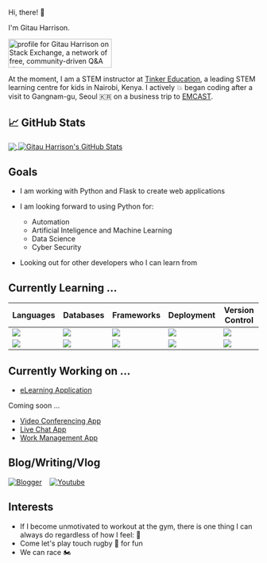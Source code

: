 Hi, there! :wave: 

I'm Gitau Harrison.

<a href="https://stackoverflow.com/users/6244201/gitau-harrison"><img src="https://stackexchange.com/users/flair/8307874.png?theme=dark" width="208" height="58" alt="profile for Gitau Harrison on Stack Exchange, a network of free, community-driven Q&amp;A sites" title="profile for Gitau Harrison on Stack Exchange, a network of free, community-driven Q&amp;A sites"></a>

At the moment, I am a STEM instructor at [Tinker Education](http://tinkeredu.net/), a leading STEM learning centre for kids in Nairobi, Kenya. I actively :boom: began coding after a visit to Gangnam-gu, Seoul :kr: on a business trip to [EMCAST](http://emcast.com/).

## &#x1f4c8; GitHub Stats

<a href="https://github.com/GitauHarrison/GitauHarrison">
  <img align="center" src="https://github-readme-stats.vercel.app/api/top-langs/?username=GitauHarrison&hide=html,css&title_color=ffffff&text_color=c9cacc&icon_color=2bbc8a&bg_color=404040" />
</a>
<a href="https://github.com/GitauHarrison/GitauHarrison">
  <img align="center" src="https://github-readme-stats.vercel.app/api?username=GitauHarrison&show_icons=true&line_height=27&count_private=true&title_color=ffffff&text_color=c9cacc&icon_color=2bbc8a&bg_color=404040" alt="Gitau Harrison's GitHub Stats" />
</a>

## Goals

* I am working with Python and Flask to create web applications
* I am looking forward to using Python for:

    * Automation
    * Artificial Inteligence and Machine Learning
    * Data Science
    * Cyber Security
* Looking out for other developers who I can learn from

## Currently Learning ...

| Languages | Databases | Frameworks | Deployment | Version Control |
|-----------|-----------|------------|------------|------------|
| <img src="https://img.shields.io/badge/Python-007ACC?style=for-the-badge&logo=python&logoColor=white" /> | <img src="https://img.shields.io/badge/postgresql%20-%23339933.svg?&style=for-the-badge&logo=postgresql&logoColor=white" /> | <img src="https://img.shields.io/badge/flask-E3E3E3?style=for-the-badge&logo=flask&logoColor=gray" /> | <img src="https://img.shields.io/badge/linode-32732A?style=for-the-badge&logo=linode&logoColor=Green" /> | <img src="https://img.shields.io/badge/git-F44336?style=for-the-badge&logo=git&logoColor=white" />
| <img src="https://img.shields.io/badge/javascript-000000?style=for-the-badge&logo=javascript&logoColor=yellow" /> | <img src="https://img.shields.io/badge/sqlite-brown?style=for-the-badge&logo=sqlite&logoColor=orange" /> | <img src="https://img.shields.io/badge/React-20232A?style=for-the-badge&logo=react&logoColor=61DAFB" /> | <img src="https://img.shields.io/badge/Docker-1B8CFF?style=for-the-badge&logo=docker&logoColor=white" /> | <img src="https://img.shields.io/badge/GitHub-20232A?style=for-the-badge&logo=github&logoColor=white" />


## Currently Working on ...

* [eLearning Application](https://github.com/GitauHarrison/somasoma-eLearning-app)

Coming soon ...

* [Video Conferencing App](https://github.com/GitauHarrison/video-conferencing-app-using-flask-and-twilio)
* [Live Chat App](https://github.com/GitauHarrison/bolder-chat-app)
* [Work Management App](https://github.com/GitauHarrison/tinker-education-work-management-system)

## Blog/Writing/Vlog

<a href="https://www.gitauharrison.com/"><img alt="Blogger" src="https://img.shields.io/badge/Personal Blog-orange?style=for-the-badge&logo=gitauharrison&logoColor=white"></a>&nbsp;&nbsp;&nbsp;&nbsp;<a href="https://www.youtube.com/channel/UCqgJYnYPX99euaH2eoXfGyw"><img alt="Youtube" src="https://img.shields.io/badge/Gitau Harrison%20-%23FF0000.svg?&style=for-the-badge&logo=YouTube&logoColor=white"/></a>

## Interests

* If I become unmotivated to workout at the gym, there is one thing I can always do regardless of how I feel: :running:
* Come let's play touch rugby :rugby_football: for fun
* We can race :motorcycle:
